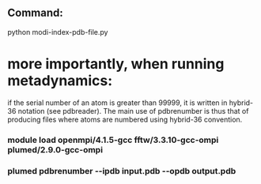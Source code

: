 ## Command:
python modi-index-pdb-file.py

# more importantly, when running metadynamics:

if the serial number of an atom is greater than 99999, it is written in hybrid-36 notation (see pdbreader).
The main use of pdbrenumber is thus that of producing files where atoms are numbered using hybrid-36 convention.

### module load openmpi/4.1.5-gcc fftw/3.3.10-gcc-ompi plumed/2.9.0-gcc-ompi
### plumed pdbrenumber --ipdb input.pdb --opdb output.pdb
